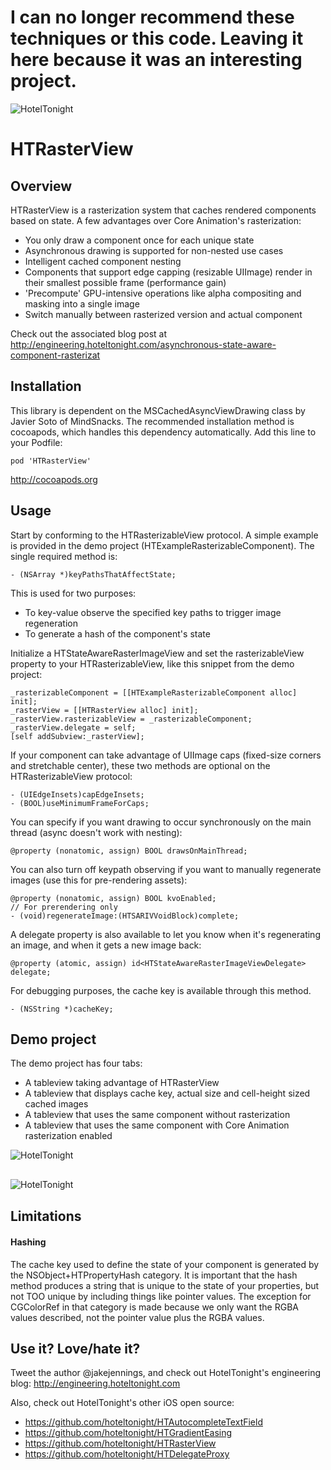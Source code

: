 # I can no longer recommend these techniques or this code. Leaving it here because it was an interesting project.

<img src="https://raw.github.com/hoteltonight/HTDelegateProxy/master/ht-logo-black.png" alt="HotelTonight" title="HotelTonight" style="display:block; margin: 10px auto 30px auto;">

HTRasterView
===========================

## Overview

HTRasterView is a rasterization system that caches rendered components based on state.  A few advantages over Core Animation's rasterization:

* You only draw a component once for each unique state
* Asynchronous drawing is supported for non-nested use cases
* Intelligent cached component nesting
* Components that support edge capping (resizable UIImage) render in their smallest possible frame (performance gain)
* 'Precompute' GPU-intensive operations like alpha compositing and masking into a single image
* Switch manually between rasterized version and actual component

Check out the associated blog post at http://engineering.hoteltonight.com/asynchronous-state-aware-component-rasterizat

## Installation

This library is dependent on the MSCachedAsyncViewDrawing class by Javier Soto of MindSnacks. 
The recommended installation method is cocoapods, which handles this dependency automatically. Add this line to your Podfile:

    pod 'HTRasterView'

http://cocoapods.org

## Usage

Start by conforming to the HTRasterizableView protocol.  A simple example is provided in the demo project (HTExampleRasterizableComponent).  The single required method is:

    - (NSArray *)keyPathsThatAffectState;
    
This is used for two purposes: <br/>
* To key-value observe the specified key paths to trigger image regeneration <br/>
* To generate a hash of the component's state

Initialize a HTStateAwareRasterImageView and set the rasterizableView property to your HTRasterizableView, like this snippet from the demo project:

    _rasterizableComponent = [[HTExampleRasterizableComponent alloc] init];
    _rasterView = [[HTRasterView alloc] init];
    _rasterView.rasterizableView = _rasterizableComponent;
    _rasterView.delegate = self;
    [self addSubview:_rasterView];


If your component can take advantage of UIImage caps (fixed-size corners and stretchable center), these two methods are optional on the HTRasterizableView protocol: <br/>

    - (UIEdgeInsets)capEdgeInsets;
    - (BOOL)useMinimumFrameForCaps;

You can specify if you want drawing to occur synchronously on the main thread (async doesn't work with nesting):

    @property (nonatomic, assign) BOOL drawsOnMainThread;

You can also turn off keypath observing if you want to manually regenerate images (use this for pre-rendering assets):

    @property (nonatomic, assign) BOOL kvoEnabled; 
    // For prerendering only
    - (void)regenerateImage:(HTSARIVVoidBlock)complete;

A delegate property is also available to let you know when it's regenerating an image, and when it gets a new image back:

    @property (atomic, assign) id<HTStateAwareRasterImageViewDelegate> delegate;

For debugging purposes, the cache key is available through this method.

    - (NSString *)cacheKey;

## Demo project

The demo project has four tabs: 

* A tableview taking advantage of HTRasterView
* A tableview that displays cache key, actual size and cell-height sized cached images
* A tableview that uses the same component without rasterization
* A tableview that uses the same component with Core Animation rasterization enabled

<img src="https://raw.github.com/hoteltonight/HTStateAwareRasterImageView/master/tab1.png" alt="HotelTonight" title="HotelTonight" style="display:block; margin: 10px auto 30px auto;">
<img src="https://raw.github.com/hoteltonight/HTStateAwareRasterImageView/master/tab2.png" alt="HotelTonight" title="HotelTonight" style="display:block; margin: 10px auto 30px auto;">

## Limitations

#### Hashing
The cache key used to define the state of your component is generated by the NSObject+HTPropertyHash category.  It is important that the hash method produces a string that is unique to the state of your properties, but not TOO unique by including things like pointer values.  The exception for CGColorRef in that category is made because we only want the RGBA values described, not the pointer value plus the RGBA values.

## Use it? Love/hate it?

Tweet the author @jakejennings, and check out HotelTonight's engineering blog: http://engineering.hoteltonight.com

Also, check out HotelTonight's other iOS open source:
* https://github.com/hoteltonight/HTAutocompleteTextField
* https://github.com/hoteltonight/HTGradientEasing
* https://github.com/hoteltonight/HTRasterView
* https://github.com/hoteltonight/HTDelegateProxy

